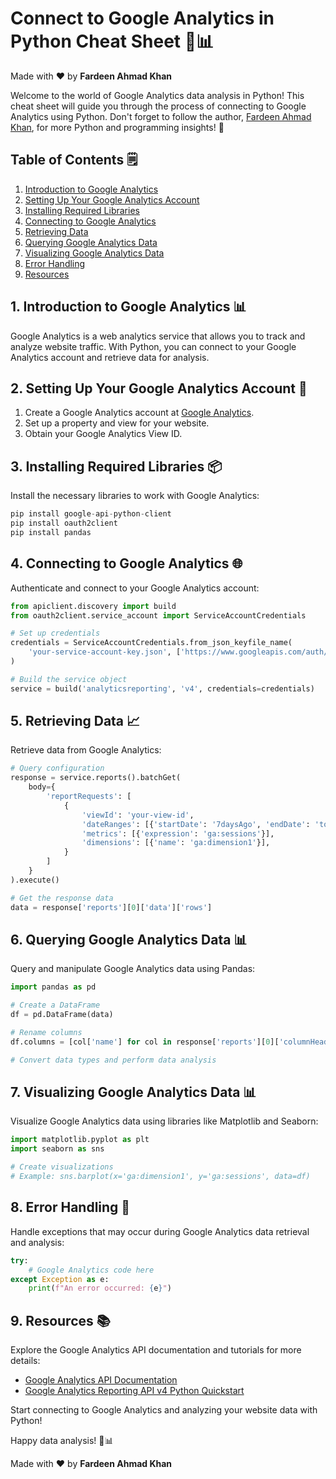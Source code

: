 # Connect to Google Analytics in Python Cheat Sheet 🚀📊

Made with :heart: by **Fardeen Ahmad Khan**

Welcome to the world of Google Analytics data analysis in Python! This cheat sheet will guide you through the process of connecting to Google Analytics using Python. Don't forget to follow the author, [Fardeen Ahmad Khan](https://github.com/I-Fardeen), for more Python and programming insights! 🙌

## Table of Contents 🗒️

1. [Introduction to Google Analytics](#introduction-to-google-analytics)
2. [Setting Up Your Google Analytics Account](#setting-up-your-google-analytics-account)
3. [Installing Required Libraries](#installing-required-libraries)
4. [Connecting to Google Analytics](#connecting-to-google-analytics)
5. [Retrieving Data](#retrieving-data)
6. [Querying Google Analytics Data](#querying-google-analytics-data)
7. [Visualizing Google Analytics Data](#visualizing-google-analytics-data)
8. [Error Handling](#error-handling)
9. [Resources](#resources)

## 1. Introduction to Google Analytics 📊

Google Analytics is a web analytics service that allows you to track and analyze website traffic. With Python, you can connect to your Google Analytics account and retrieve data for analysis.

## 2. Setting Up Your Google Analytics Account 🔗

1. Create a Google Analytics account at [Google Analytics](https://analytics.google.com/).
2. Set up a property and view for your website.
3. Obtain your Google Analytics View ID.

## 3. Installing Required Libraries 📦

Install the necessary libraries to work with Google Analytics:

```python
pip install google-api-python-client
pip install oauth2client
pip install pandas
```

## 4. Connecting to Google Analytics 🌐

Authenticate and connect to your Google Analytics account:

```python
from apiclient.discovery import build
from oauth2client.service_account import ServiceAccountCredentials

# Set up credentials
credentials = ServiceAccountCredentials.from_json_keyfile_name(
    'your-service-account-key.json', ['https://www.googleapis.com/auth/analytics.readonly']
)

# Build the service object
service = build('analyticsreporting', 'v4', credentials=credentials)
```

## 5. Retrieving Data 📈

Retrieve data from Google Analytics:

```python
# Query configuration
response = service.reports().batchGet(
    body={
        'reportRequests': [
            {
                'viewId': 'your-view-id',
                'dateRanges': [{'startDate': '7daysAgo', 'endDate': 'today'}],
                'metrics': [{'expression': 'ga:sessions'}],
                'dimensions': [{'name': 'ga:dimension1'}],
            }
        ]
    }
).execute()

# Get the response data
data = response['reports'][0]['data']['rows']
```

## 6. Querying Google Analytics Data 📊

Query and manipulate Google Analytics data using Pandas:

```python
import pandas as pd

# Create a DataFrame
df = pd.DataFrame(data)

# Rename columns
df.columns = [col['name'] for col in response['reports'][0]['columnHeader']['dimensions'] + response['reports'][0]['columnHeader']['metricHeader']['metricHeaderEntries']]

# Convert data types and perform data analysis
```

## 7. Visualizing Google Analytics Data 📊

Visualize Google Analytics data using libraries like Matplotlib and Seaborn:

```python
import matplotlib.pyplot as plt
import seaborn as sns

# Create visualizations
# Example: sns.barplot(x='ga:dimension1', y='ga:sessions', data=df)
```

## 8. Error Handling 🐞

Handle exceptions that may occur during Google Analytics data retrieval and analysis:

```python
try:
    # Google Analytics code here
except Exception as e:
    print(f"An error occurred: {e}")
```

## 9. Resources 📚

Explore the Google Analytics API documentation and tutorials for more details:

- [Google Analytics API Documentation](https://developers.google.com/analytics)
- [Google Analytics Reporting API v4 Python Quickstart](https://developers.google.com/analytics/devguides/reporting/core/v4/quickstart)

Start connecting to Google Analytics and analyzing your website data with Python!

Happy data analysis! 🚀📊

Made with :heart: by **Fardeen Ahmad Khan**
